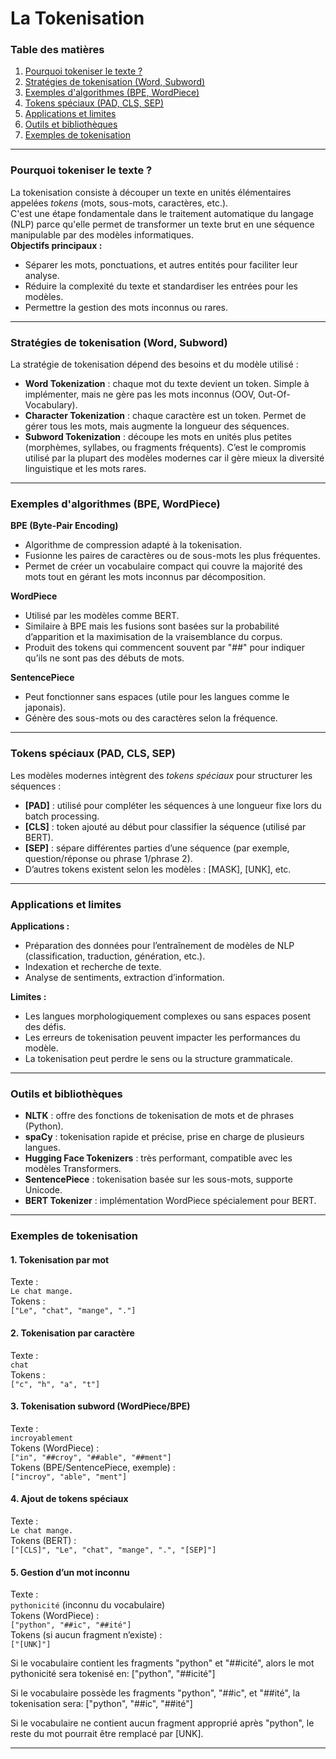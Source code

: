 # La Tokenisation

### Table des matières

1. [Pourquoi tokeniser le texte ?](#pourquoi-tokeniser-le-texte-)
2. [Stratégies de tokenisation (Word, Subword)](#stratégies-de-tokenisation-word-subword)
3. [Exemples d'algorithmes (BPE, WordPiece)](#exemples-dalgorithmes-bpe-wordpiece)
4. [Tokens spéciaux (PAD, CLS, SEP)](#tokens-spéciaux-pad-cls-sep)
5. [Applications et limites](#applications-et-limites)
6. [Outils et bibliothèques](#outils-et-bibliothèques)
7. [Exemples de tokenisation](#exemples-de-tokenisation)

---

### Pourquoi tokeniser le texte ?
La tokenisation consiste à découper un texte en unités élémentaires appelées *tokens* (mots, sous-mots, caractères, etc.).  
C'est une étape fondamentale dans le traitement automatique du langage (NLP) parce qu'elle permet de transformer un texte brut en une séquence manipulable par des modèles informatiques.  
**Objectifs principaux :**
- Séparer les mots, ponctuations, et autres entités pour faciliter leur analyse.
- Réduire la complexité du texte et standardiser les entrées pour les modèles.
- Permettre la gestion des mots inconnus ou rares.

---

### Stratégies de tokenisation (Word, Subword)
La stratégie de tokenisation dépend des besoins et du modèle utilisé :  
- **Word Tokenization** : chaque mot du texte devient un token. Simple à implémenter, mais ne gère pas les mots inconnus (OOV, Out-Of-Vocabulary).
- **Character Tokenization** : chaque caractère est un token. Permet de gérer tous les mots, mais augmente la longueur des séquences.
- **Subword Tokenization** : découpe les mots en unités plus petites (morphèmes, syllabes, ou fragments fréquents). C’est le compromis utilisé par la plupart des modèles modernes car il gère mieux la diversité linguistique et les mots rares.

---

### Exemples d'algorithmes (BPE, WordPiece)
**BPE (Byte-Pair Encoding)**  
- Algorithme de compression adapté à la tokenisation.
- Fusionne les paires de caractères ou de sous-mots les plus fréquentes.
- Permet de créer un vocabulaire compact qui couvre la majorité des mots tout en gérant les mots inconnus par décomposition.

**WordPiece**  
- Utilisé par les modèles comme BERT.
- Similaire à BPE mais les fusions sont basées sur la probabilité d’apparition et la maximisation de la vraisemblance du corpus.
- Produit des tokens qui commencent souvent par "##" pour indiquer qu’ils ne sont pas des débuts de mots.

**SentencePiece**  
- Peut fonctionner sans espaces (utile pour les langues comme le japonais).
- Génère des sous-mots ou des caractères selon la fréquence.

---

### Tokens spéciaux (PAD, CLS, SEP)
Les modèles modernes intègrent des *tokens spéciaux* pour structurer les séquences :
- **[PAD]** : utilisé pour compléter les séquences à une longueur fixe lors du batch processing.
- **[CLS]** : token ajouté au début pour classifier la séquence (utilisé par BERT).
- **[SEP]** : sépare différentes parties d’une séquence (par exemple, question/réponse ou phrase 1/phrase 2).
- D’autres tokens existent selon les modèles : [MASK], [UNK], etc.

---

### Applications et limites
**Applications :**
- Préparation des données pour l’entraînement de modèles de NLP (classification, traduction, génération, etc.).
- Indexation et recherche de texte.
- Analyse de sentiments, extraction d’information.

**Limites :**
- Les langues morphologiquement complexes ou sans espaces posent des défis.
- Les erreurs de tokenisation peuvent impacter les performances du modèle.
- La tokenisation peut perdre le sens ou la structure grammaticale.

---

### Outils et bibliothèques
- **NLTK** : offre des fonctions de tokenisation de mots et de phrases (Python).
- **spaCy** : tokenisation rapide et précise, prise en charge de plusieurs langues.
- **Hugging Face Tokenizers** : très performant, compatible avec les modèles Transformers.
- **SentencePiece** : tokenisation basée sur les sous-mots, supporte Unicode.
- **BERT Tokenizer** : implémentation WordPiece spécialement pour BERT.

---

### Exemples de tokenisation

#### 1. Tokenisation par mot
Texte :  
`Le chat mange.`  
Tokens :  
`["Le", "chat", "mange", "."]`

#### 2. Tokenisation par caractère
Texte :  
`chat`  
Tokens :  
`["c", "h", "a", "t"]`

#### 3. Tokenisation subword (WordPiece/BPE)
Texte :  
`incroyablement`  
Tokens (WordPiece) :  
`["in", "##croy", "##able", "##ment"]`  
Tokens (BPE/SentencePiece, exemple) :  
`["incroy", "able", "ment"]`

#### 4. Ajout de tokens spéciaux  
Texte :  
`Le chat mange.`  
Tokens (BERT) :  
`["[CLS]", "Le", "chat", "mange", ".", "[SEP]"]`

#### 5. Gestion d’un mot inconnu  
Texte :  
`pythonicité` (inconnu du vocabulaire)  
Tokens (WordPiece) :  
`["python", "##ic", "##ité"]`  
Tokens (si aucun fragment n’existe) :  
`["[UNK]"]`

Si le vocabulaire contient les fragments "python" et "##icité", alors le mot pythonicité sera tokenisé en:
["python", "##icité"]

Si le vocabulaire possède les fragments "python", "##ic", et "##ité", la tokenisation sera:
["python", "##ic", "##ité"]

Si le vocabulaire ne contient aucun fragment approprié après "python", le reste du mot pourrait être remplacé par [UNK].

---